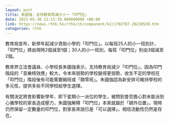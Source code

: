 ```yaml
---
layout: post
title: 朱國強：支持教育局減少小一「叩門位」
date: 2023-05-30 22:13:39.000000000 +08:00
link: https://news.rthk.hk/rthk/ch/component/k2/1702787-20230530.htm
categories: rthk
---
```


教育局宣布，新學年起減少資助小學的「叩門位」。以每班25人的小一班別計，「叩門位」將由現時2個減至1個；30人的小一班別，每班「叩門位」則由3個減至2個。

教育界立法會議員、小學校長朱國強表示，支持教育局減少「叩門位」，因為叩門階段的「音樂椅效應」較大，令本來弱勢的學校變得更弱勢，收生不足的學校在「叩門位」階段後有可能需要縮班或「開零班」。朱國強認為新安排可維持學校的多元性，提供多些不同學校給學生選擇。

有關決定將會影響新學年、即下星期小一派位的學生，被問到會否擔心對未能派到心儀學校的家長造成壓力，朱國強解釋「叩門位」本來就屬於「額外位置」，現時仍然保留一定數量的叩門位，對家長來說已是「可以選擇」，相信流動性仍然是存在。
